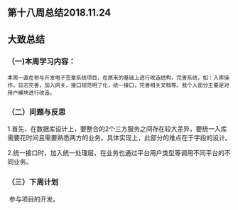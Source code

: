 ## 第十八周总结2018.11.24

## 大致总结

### （一)本周学习内容：

   	本周一直在参与开发电子签章系统项目，在原来的基础上进行改造结构，完善系统，如：入库操作，日志完善，加入网关，接口规范明了化，统一接口，完善相关文档等。我个人部分主要是对用户模块进行改造。

### （二）问题与反思

​		1.首先，在数据库设计上，要整合的2个三方服务之间存在较大差异，要统一入库需要花时间且需要熟悉两方的业务。具体实现上，此部分的难点在于字段的设计。

​		2.统一接口时，加入统一处理层，在业务也通过平台用户类型等调用不同平台的不同业务。

### （三）下周计划

​    	参与项目的开发。



